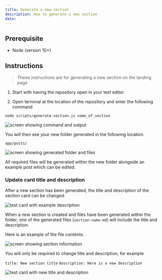 ```yaml
---
title: Generate a new section
description: How to generate a new section
date:
---
```


## Prerequisite
* Node (version 10+)

## Instructions

> These instructions are for generating a new section on the landing page

1. Start with having the repository open in your text editor

2. Open terminal at the location of the repository and enter the following command

`node scripts/generate-section.js name_of_section`

<img src="/images/How-Tos/generate-section/generate-section-command.png" alt="screen showing command and output">

You will then see your new folder generated in the following location.

`app/posts/`

<img src="/images/How-Tos/generate-section/section-generated.png" alt="screen showing generated folder and files">

All required files will be generated within the new folder alongside an example post which can be edited.

### Update card title and description

After a new section has been generated, the title and description of the section card can be changed.

<img src="/images/How-Tos/generate-section/test-card.png" alt="test card with example description">

When a new section is created and files have been generated within the folder, one of the generated files (`section-name.md`) will include the title and description.

Here is an example of the file contents.

<img src="/images/How-Tos/generate-section/test-section-info.png" alt="screen showing section information">

You will only be required to change title and description, for example

`title: New section title`
`description: Here is a new description`

<img src="/images/How-Tos/generate-section/new-test-card.png" alt="test card with new title and description">

